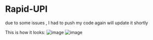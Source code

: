 # Rapid-UPI

due to some issues , I had to push my code again 
will update it shortly


This is how it looks:
![image](https://github.com/user-attachments/assets/25ffaa42-55e1-44eb-9050-8a330aa55708)
![image](https://github.com/user-attachments/assets/75d693ea-5c96-4018-abc8-84632182a858)
